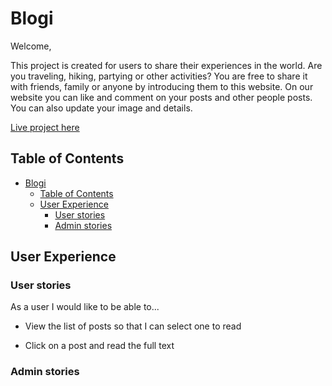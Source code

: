 # Blogi

Welcome,

This project is created for users to share their experiences in the world. Are you traveling, hiking, partying or other activities? You are free to share it with friends, family or anyone by introducing them to this website.
On our website you can like and comment on your posts and other people posts. You can also update your image and details.

[Live project here](https://blogi-177f0953c4d1.herokuapp.com)

## Table of Contents

- [Blogi](#blogi)
  - [Table of Contents](#table-of-contents)
  - [User Experience](#user-experience)
    - [User stories](#user-stories)
    - [Admin stories](#admin-stories)

## User Experience

### User stories

As a user I would like to be able to...

- View the list of posts so that I can select one to read
  
- Click on a post and read the full text

### Admin stories
